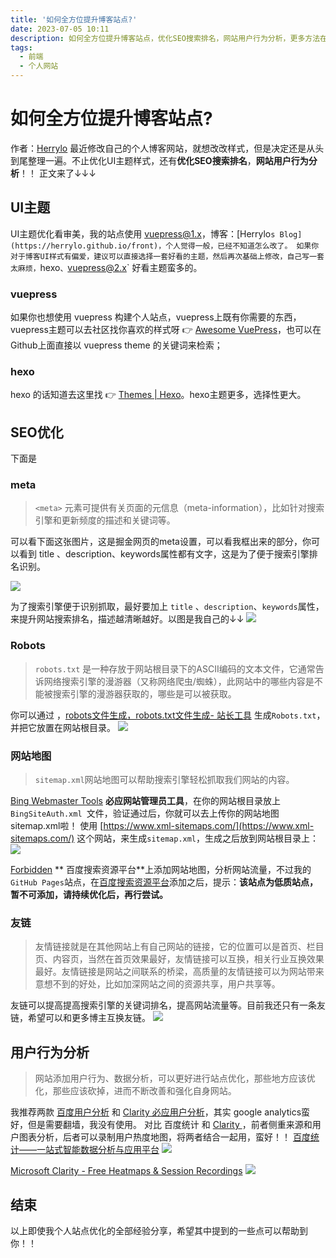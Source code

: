 ```yaml
---
title: '如何全方位提升博客站点?'
date: 2023-07-05 10:11
description: 如何全方位提升博客站点，优化SEO搜索排名，网站用户行为分析，更多方法在这里
tags: 
  - 前端 
  - 个人网站 
---
```


# 如何全方位提升博客站点?

作者：[Herrylo](https://herrylo.github.io/front)
最近修改自己的个人博客网站，就想改改样式，但是决定还是从头到尾整理一遍。不止优化UI主题样式，还有**优化SEO搜索排名**，**网站用户行为分析**！！
正文来了↓↓↓
## UI主题
UI主题优化看审美，我的站点使用 [vuepress@1.x](https://vuepress.vuejs.org/zh/guide/)，博客：[Herrylo`s Blog](https://herrylo.github.io/front)，个人觉得一般，已经不知道怎么改了。
如果你对于博客UI样式有偏爱，建议可以直接选择一套好看的主题，然后再次基础上修改，自己写一套太麻烦，`hexo`、`vuepress@2.x` 好看主题蛮多的。
### vuepress
如果你也想使用 vuepress 构建个人站点，vuepress上既有你需要的东西，vuepress主题可以去社区找你喜欢的样式呀 👉 [Awesome VuePress](https://github.com/vuepress/awesome-vuepress/blob/main/v2.md#themes)，也可以在Github上面直接以 vuepress theme 的关键词来检索；
### hexo 
hexo 的话知道去这里找 👉 [Themes | Hexo](https://link.segmentfault.com/?enc=IXBV2fbXD1UEGnBiGYphUA%3D%3D.LJAPNAJxDArRg3WJPPFSBX%2FdQAqygmblZ8rY8BAWtSc%3D)。hexo主题更多，选择性更大。

## SEO优化
下面是
### meta
> `<meta>` 元素可提供有关页面的元信息（meta-information），比如针对搜索引擎和更新频度的描述和关键词等。

可以看下面这张图片，这是掘金网页的meta设置，可以看我框出来的部分，你可以看到 title 、description、keywords属性都有文字，这是为了便于搜索引擎排名识别。

![](/image/img2023070502.png)

为了搜索引擎便于识别抓取，最好要加上 `title` 、`description`、`keywords`属性，来提升网站搜索排名，描述越清晰越好。以图是我自己的↓↓
![](/image/img2023070501.png)
### Robots
> `robots.txt` 是一种存放于网站根目录下的ASCII编码的文本文件，它通常告诉网络搜索引擎的漫游器（又称网络爬虫/蜘蛛），此网站中的哪些内容是不能被搜索引擎的漫游器获取的，哪些是可以被获取。

你可以通过 ，[robots文件生成，robots.txt文件生成- 站长工具](https://www.sojson.com/robots/) 生成`Robots.txt`，并把它放置在网站根目录。
![](/image/img2023070503.png)

### 网站地图
> `sitemap.xml`网站地图可以帮助搜索引擎轻松抓取我们网站的内容。

[Bing Webmaster Tools](https://www.bing.com/webmasters/sitemaps) **必应网站管理员工具**，在你的网站根目录放上 `BingSiteAuth.xml `文件，验证通过后，你就可以去上传你的网站地图 sitemap.xml啦！
使用 [https://www.xml-sitemaps.com/](https://www.xml-sitemaps.com/) 这个网站，来生成`sitemap.xml`，生成之后放到网站根目录上：
![](/image/img2023070504.png)

[Forbidden](https://ziyuan.baidu.com/site/siteadd#/) ** 百度搜索资源平台**上添加网站地图，分析网站流量，不过我的 `GitHub Pages`站点，在[百度搜索资源平台](https://laowangblog.com/baidu-ziyuan-add-site-error.html)添加之后，提示：**该站点为低质站点，暂不可添加，请持续优化后，再行尝试。**
### 友链
> 友情链接就是在其他网站上有自己网站的链接，它的位置可以是首页、栏目页、内容页，当然在首页效果最好，友情链接可以互换，相关行业互换效果最好。友情链接是网站之间联系的桥梁，高质量的友情链接可以为网站带来意想不到的好处，比如加深网站之间的资源共享，用户共享等。

友链可以提高提高搜索引擎的关键词排名，提高网站流量等。目前我还只有一条友链，希望可以和更多博主互换友链。
![](/image/img2023070505.png)
## 用户行为分析
> 网站添加用户行为、数据分析，可以更好进行站点优化，那些地方应该优化，那些应该砍掉，进而不断改善和强化自身网站。

我推荐两款 [百度用户分析](https://tongji.baidu.com/main/overview/self/overview/index) 和 [Clarity 必应用户分析](https://clarity.microsoft.com/projects)，其实 google analytics蛮好，但是需要翻墙，我没有使用。
对比 百度统计 和  [Clarity ](https://clarity.microsoft.com/projects)，前者侧重来源和用户图表分析，后者可以录制用户热度地图，将两者结合一起用，蛮好！！
[百度统计——一站式智能数据分析与应用平台](https://tongji.baidu.com/main/overview/10000558717/trend/time?siteId=19282807)
![](/image/img2023070507.png)

[Microsoft Clarity - Free Heatmaps & Session Recordings](https://clarity.microsoft.com/projects/view/hqtyf5pdw0/dashboard?date=Last%203%20days) 
![](/image/img2023070506.png)
## 结束
以上即使我个人站点优化的全部经验分享，希望其中提到的一些点可以帮助到你！！

